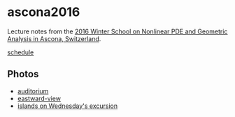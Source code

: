 # ascona2016
Lecture notes from the [2016 Winter School on Nonlinear PDE and Geometric Analysis in Ascona, Switzerland](http://www.math.uzh.ch/pde16/index-Ascona2016.html).

[schedule](http://www.math.uzh.ch/pde16/Schedule_Ascona16_Dez18_15.pdf)

## Photos

* [auditorium](https://wwejubwfy.s3.amazonaws.com/IMG_0216.JPG)
* [eastward-view](https://wwejubwfy.s3.amazonaws.com/IMG_0253.JPG)
* [islands on Wednesday's excursion](https://wwejubwfy.s3.amazonaws.com/IMG_0260.JPG)